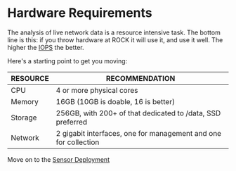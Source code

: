# Hardware Requirements

The analysis of live network data is a resource intensive task. The bottom line
is this: if you throw hardware at ROCK it will use it, and use it well. The higher
the [IOPS](https://en.wikipedia.org/wiki/IOPS) the better.

Here's a starting point to get you moving:

| RESOURCE | RECOMMENDATION                                                  |
|----------|-----------------------------------------------------------------|
| CPU      | 4 or more physical cores                                        |
| Memory   | 16GB (10GB is doable, 16 is better)                              |
| Storage  | 256GB, with 200+ of that dedicated to /data, SSD preferred      |
| Network  | 2 gigabit interfaces, one for management and one for collection |

Move on to the [Sensor Deployment](sensordeploy.md)

